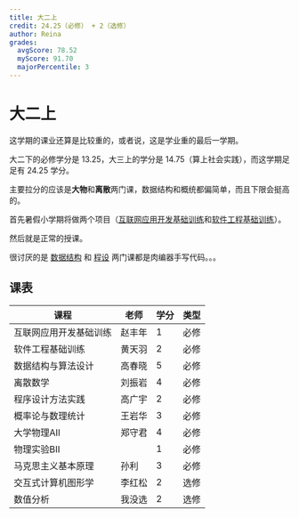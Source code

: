 ```yaml
---
title: 大二上
credit: 24.25（必修） + 2（选修）
author: Reina
grades:
  avgScore: 78.52
  myScore: 91.70
  majorPercentile: 3
---
```


# 大二上

这学期的课业还算是比较重的，或者说，这是学业重的最后一学期。

大二下的必修学分是 13.25，大三上的学分是 14.75（算上社会实践），而这学期足足有 24.25 学分。

主要拉分的应该是**大物**和**离散**两门课，数据结构和概统都偏简单，而且下限会挺高的。

首先暑假小学期将做两个项目（[互联网应用开发基础训练](./互联网应用开发基础训练/index.md)和[软件工程基础训练](./软件工程基础训练/index.md)）。

然后就是正常的授课。

很讨厌的是 [数据结构](./数据结构与算法设计/) 和 [程设](./程序设计方法实践/) 两门课都是肉编器手写代码。。。

## 课表

| 课程 | 老师 | 学分 | 类型 |
| ---- | ---- | ---- | ---- |
| 互联网应用开发基础训练 | 赵丰年 | 1 | 必修 |
| 软件工程基础训练 | 黄天羽 | 2 | 必修 |
| 数据结构与算法设计 | 高春晓 | 5 | 必修 |
| 离散数学 | 刘振岩 | 4 | 必修 |
| 程序设计方法实践 | 高广宇 | 2 | 必修 |
| 概率论与数理统计 | 王岩华 | 3 | 必修 |
| 大学物理AII | 郑守君 | 4 | 必修 |
| 物理实验BII |  | 1 | 必修 |
| 马克思主义基本原理 | 孙利 | 3 | 必修 |
| 交互式计算机图形学 | 李红松 | 2 | 选修 |
| 数值分析 | 我没选 | 2 | 选修 |


